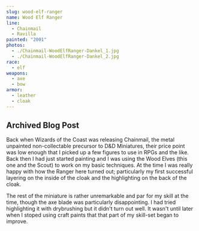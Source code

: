 ```yaml
---
slug: wood-elf-ranger
name: Wood Elf Ranger
line:
  - Chainmail
  - Ravilla
painted: "2001"
photos:
  - ./Chainmail-WoodElfRanger-Dankel_1.jpg
  - ./Chainmail-WoodElfRanger-Dankel_2.jpg
race:
  - elf
weapons:
  - axe
  - bow
armor:
  - leather
  - cloak
---
```


## Archived Blog Post

Back when Wizards of the Coast was releasing Chainmail, the metal unpainted non-collectable precursor to D&D Miniatures, their price point was low enough that I picked up a few figures to use in RPGs and the like. Back then I had just started painting and I was using the Wood Elves (this one and the Scout) to work on my basic techniques. At the time I was really happy with how the Ranger here turned out; particularly my first successful layering on the inside of the cloak and the highlighting on the back of the cloak.

The rest of the miniature is rather unremarkable and par for my skill at the time, though the axe blade was particularly disappointing. I had tried highlighting it with drybrushing but it didn't turn out well. It wasn't until later when I stoped using craft paints that that part of my skill-set began to improve.
